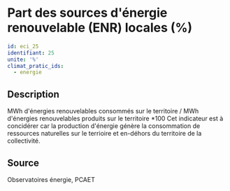 # Part des sources d'énergie renouvelable (ENR) locales (%)
```yaml
id: eci_25
identifiant: 25
unite: '%'
climat_pratic_ids:
  - energie
```
## Description
MWh d'énergies renouvelables consommés sur le territoire / MWh d'énergies renouvelables produits sur le territoire *100
Cet indicateur est à concidérer car la production d'énergie génère la consommation de ressources naturelles sur le terrioire et en-déhors du territoire de la collectivité.

## Source
Observatoires énergie, PCAET


